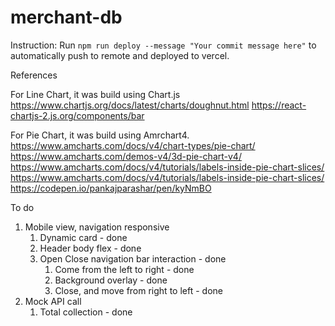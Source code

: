 # merchant-db

Instruction:
Run `npm run deploy --message "Your commit message here"` to automatically push to remote and deployed to vercel. 


References

For Line Chart, it was build using Chart.js
https://www.chartjs.org/docs/latest/charts/doughnut.html
https://react-chartjs-2.js.org/components/bar

For Pie Chart, it was build using Amrchart4.  
https://www.amcharts.com/docs/v4/chart-types/pie-chart/
https://www.amcharts.com/demos-v4/3d-pie-chart-v4/
https://www.amcharts.com/docs/v4/tutorials/labels-inside-pie-chart-slices/
https://www.amcharts.com/docs/v4/tutorials/labels-inside-pie-chart-slices/
https://codepen.io/pankajparashar/pen/kyNmBO 


To do
1. Mobile view, navigation responsive
   1. Dynamic card - done
   2. Header body flex - done
   3. Open Close navigation bar interaction - done
      1. Come from the left to right - done
      2. Background overlay - done
      3. Close, and move from right to left - done
2. Mock API call
   1. Total collection - done